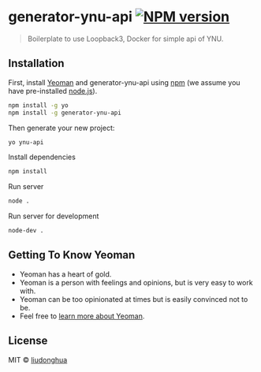 # generator-ynu-api [![NPM version][npm-image]][npm-url]
> Boilerplate to use Loopback3, Docker for simple api of YNU.

## Installation

First, install [Yeoman](http://yeoman.io) and generator-ynu-api using [npm](https://www.npmjs.com/) (we assume you have pre-installed [node.js](https://nodejs.org/)).

```bash
npm install -g yo
npm install -g generator-ynu-api
```

Then generate your new project:

```bash
yo ynu-api
```

Install dependencies

```bash
npm install
```

Run server

```bash
node .
```

Run server for development

```bash
node-dev .
```


## Getting To Know Yeoman

 * Yeoman has a heart of gold.
 * Yeoman is a person with feelings and opinions, but is very easy to work with.
 * Yeoman can be too opinionated at times but is easily convinced not to be.
 * Feel free to [learn more about Yeoman](http://yeoman.io/).

## License

MIT © [liudonghua](http://www.liudonghua.com)


[npm-image]: https://badge.fury.io/js/generator-ynu-api.svg
[npm-url]: https://npmjs.org/package/generator-ynu-api
[travis-image]: https://travis-ci.org/ynu/generator-ynu-api.svg?branch=master
[travis-url]: https://travis-ci.org/ynu/generator-ynu-api
[daviddm-image]: https://david-dm.org/ynu/generator-ynu-api.svg?theme=shields.io
[daviddm-url]: https://david-dm.org/ynu/generator-ynu-api
